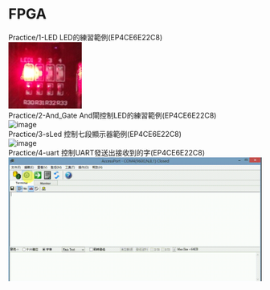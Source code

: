 # FPGA

Practice/1-LED      	LED的練習範例(EP4CE6E22C8) </br>
![image](https://github.com/Wayne0980/FPGA/blob/master/Practice/1-LED/IMAG1368.jpg)</br>
Practice/2-And_Gate     And閘控制LED的練習範例(EP4CE6E22C8) </br>
![image](https://github.com/Wayne0980/FPGA/blob/master/Practice/VIDEO0656.gif)</br>
Practice/3-sLed         控制七段顯示器範例(EP4CE6E22C8) </br>
![image](https://github.com/Wayne0980/FPGA/blob/master/Practice/VIDEO0657.gif)</br>
Practice/4-uart         控制UART發送出接收到的字(EP4CE6E22C8) </br>
![image](https://github.com/Wayne0980/FPGA/blob/master/Practice/4-UART/20171029_152248.gif)</br>